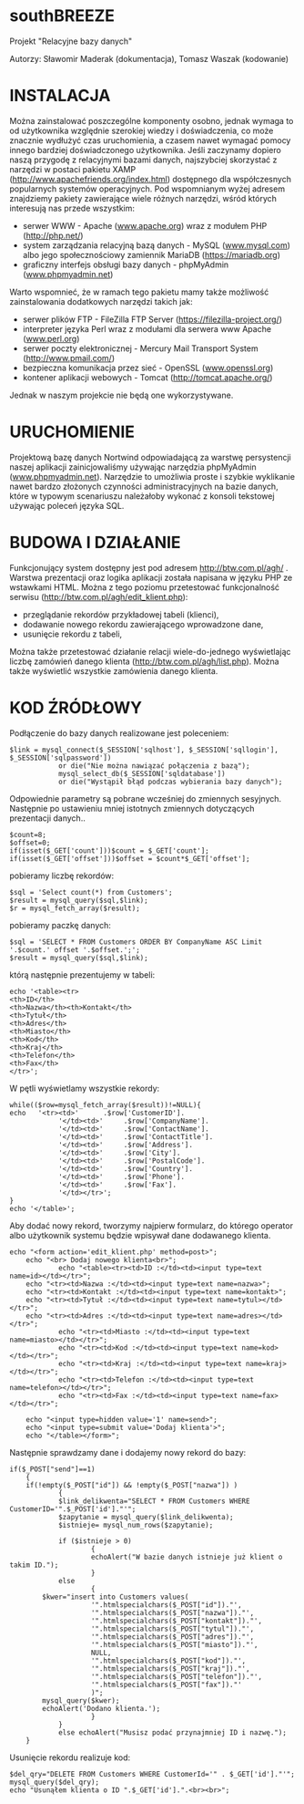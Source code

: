 southBREEZE
===========

Projekt "Relacyjne bazy danych"

Autorzy: Sławomir Maderak (dokumentacja), Tomasz Waszak (kodowanie)


INSTALACJA
==========

Można zainstalować poszczególne komponenty osobno, jednak wymaga to od użytkownika względnie szerokiej wiedzy i doświadczenia, co może znacznie wydłużyć czas uruchomienia, a czasem nawet wymagać pomocy innego bardziej doświadczonego użytkownika. Jeśli zaczynamy dopiero naszą przygodę z relacyjnymi bazami danych, najszybciej skorzystać z narzędzi w postaci pakietu XAMP (http://www.apachefriends.org/index.html) dostępnego dla współczesnych popularnych systemów operacyjnych. Pod wspomnianym wyżej adresem znajdziemy pakiety zawierające wiele różnych narzędzi, wśród których interesują nas przede wszystkim:

* serwer WWW - Apache (www.apache.org) wraz z modułem PHP (http://php.net/)
* system zarządzania relacyjną bazą danych - MySQL (www.mysql.com) albo jego społecznościowy zamiennik MariaDB (https://mariadb.org)
* graficzny interfejs obsługi bazy danych - phpMyAdmin (www.phpmyadmin.net)

Warto wspomnieć, że w ramach tego pakietu mamy także możliwość zainstalowania dodatkowych narzędzi takich jak:

* serwer plików FTP - FileZilla FTP Server (https://filezilla-project.org/)
* interpreter języka Perl wraz z modułami dla serwera www Apache (www.perl.org)
* serwer poczty elektronicznej - Mercury Mail Transport System (http://www.pmail.com/)
* bezpieczna komunikacja przez sieć - OpenSSL (www.openssl.org)
* kontener aplikacji webowych - Tomcat (http://tomcat.apache.org/)
 
Jednak w naszym projekcie nie będą one wykorzystywane.


URUCHOMIENIE
============

Projektową bazę danych Nortwind odpowiadającą za warstwę persystencji naszej aplikacji zainicjowaliśmy używając narzędzia phpMyAdmin (www.phpmyadmin.net). Narzędzie to umożliwia proste i szybkie wyklikanie nawet bardzo złożonych czynności administracyjnych na bazie danych, które w typowym scenariuszu należałoby wykonać z konsoli tekstowej używając poleceń języka SQL.


BUDOWA I DZIAŁANIE
==================

Funkcjonujący system dostępny jest pod adresem http://btw.com.pl/agh/ . Warstwa prezentacji oraz logika aplikacji została napisana w języku PHP ze wstawkami HTML.
Można z tego poziomu przetestować funkcjonalność serwisu (http://btw.com.pl/agh/edit_klient.php):

* przeglądanie rekordów przykładowej tabeli (klienci),
* dodawanie nowego rekordu zawierającego wprowadzone dane,
* usunięcie rekordu z tabeli,

Można także przetestować działanie relacji wiele-do-jednego wyświetlając liczbę zamówień danego klienta (http://btw.com.pl/agh/list.php). Można także wyświetlić wszystkie zamówienia danego klienta.


KOD ŹRÓDŁOWY
=========================

Podłączenie do bazy danych realizowane jest poleceniem:

    $link = mysql_connect($_SESSION['sqlhost'], $_SESSION['sqllogin'], $_SESSION['sqlpassword'])
                or die("Nie można nawiązać połączenia z bazą");
                mysql_select_db($_SESSION['sqldatabase'])
                or die("Wystąpił błąd podczas wybierania bazy danych");
                
Odpowiednie parametry są pobrane wcześniej do zmiennych sesyjnych. Następnie po ustawieniu mniej istotnych zmiennych dotyczących prezentacji danych..

    $count=8;
    $offset=0;
    if(isset($_GET['count']))$count = $_GET['count'];
    if(isset($_GET['offset']))$offset = $count*$_GET['offset'];

pobieramy liczbę rekordów:

    $sql = 'Select count(*) from Customers';
    $result = mysql_query($sql,$link);
    $r = mysql_fetch_array($result);

pobieramy paczkę danych:

    $sql = 'SELECT * FROM Customers ORDER BY CompanyName ASC Limit '.$count.' offset '.$offset.';';
    $result = mysql_query($sql,$link);

którą następnie prezentujemy w tabeli:


    echo '<table><tr>
    <th>ID</th>
    <th>Nazwa</th><th>Kontakt</th>
    <th>Tytuł</th>
    <th>Adres</th>
    <th>Miasto</th>
    <th>Kod</th>
    <th>Kraj</th>
    <th>Telefon</th>
    <th>Fax</th>
    </tr>';


W pętli wyświetlamy wszystkie rekordy:


    while(($row=mysql_fetch_array($result))!=NULL){
    echo   '<tr><td>'      .$row['CustomerID'].
                '</td><td>'     .$row['CompanyName'].
                '</td><td>'     .$row['ContactName'].
                '</td><td>'     .$row['ContactTitle'].
                '</td><td>'     .$row['Address'].
                '</td><td>'     .$row['City'].
                '</td><td>'     .$row['PostalCode'].
                '</td><td>'     .$row['Country'].
                '</td><td>'     .$row['Phone'].
                '</td><td>'     .$row['Fax'].
                '</td></tr>';
    }
    echo '</table>';
 
 
Aby dodać nowy rekord, tworzymy najpierw formularz, do którego operator albo użytkownik systemu będzie wpisywał dane dodawanego klienta.

    echo "<form action='edit_klient.php' method=post>";
        echo "<br> Dodaj nowego klienta<br>";
                echo "<table><tr><td>ID :</td><td><input type=text name=id></td></tr>";
        echo "<tr><td>Nazwa :</td><td><input type=text name=nazwa>";
        echo "<tr><td>Kontakt :</td><td><input type=text name=kontakt>";
        echo "<tr><td>Tytuł :</td><td><input type=text name=tytul></td></tr>";
        echo "<tr><td>Adres :</td><td><input type=text name=adres></td></tr>";
                echo "<tr><td>Miasto :</td><td><input type=text name=miasto></td></tr>";
                echo "<tr><td>Kod :</td><td><input type=text name=kod></td></tr>";
                echo "<tr><td>Kraj :</td><td><input type=text name=kraj></td></tr>";
                echo "<tr><td>Telefon :</td><td><input type=text name=telefon></td></tr>";
                echo "<tr><td>Fax :</td><td><input type=text name=fax></td></tr>";

        echo "<input type=hidden value='1' name=send>";
        echo "<input type=submit value='Dodaj klienta'>";
        echo "</table></form>";
        
        
Następnie sprawdzamy dane i dodajemy nowy rekord do bazy:

    if($_POST["send"]==1)
        {
        if(!empty($_POST["id"]) && !empty($_POST["nazwa"]) )
                {
                $link_delikwenta="SELECT * FROM Customers WHERE CustomerID='".$_POST['id']."'";
                $zapytanie = mysql_query($link_delikwenta);
                $istnieje= mysql_num_rows($zapytanie);

                if ($istnieje > 0)
                        {
                        echoAlert("W bazie danych istnieje już klient o takim ID.");
                        }
                else
                        {
            $kwer="insert into Customers values(
                        '".htmlspecialchars($_POST["id"])."',
                        '".htmlspecialchars($_POST["nazwa"])."',
                        '".htmlspecialchars($_POST["kontakt"])."',
                        '".htmlspecialchars($_POST["tytul"])."',
                        '".htmlspecialchars($_POST["adres"])."',
                        '".htmlspecialchars($_POST["miasto"])."',
                        NULL,
                        '".htmlspecialchars($_POST["kod"])."',
                        '".htmlspecialchars($_POST["kraj"])."',
                        '".htmlspecialchars($_POST["telefon"])."',
                        '".htmlspecialchars($_POST["fax"])."'
                        )";
            mysql_query($kwer);
            echoAlert('Dodano klienta.');
                        }
                }
                else echoAlert("Musisz podać przynajmniej ID i nazwę.");
        }
        

Usunięcie rekordu realizuje kod:

    $del_qry="DELETE FROM Customers WHERE CustomerId='" . $_GET['id']."'";
    mysql_query($del_qry);
    echo "Usunąłem klienta o ID ".$_GET['id'].".<br><br>";
    
